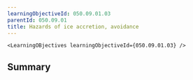 ```yaml
---
learningObjectiveId: 050.09.01.03
parentId: 050.09.01
title: Hazards of ice accretion, avoidance
---
```


```tsx eval
<LearningOBjectives learningObjectiveId={050.09.01.03} />
```

## Summary
